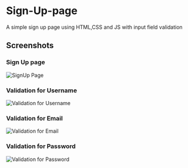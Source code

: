 # Sign-Up-page

A simple sign up page using HTML,CSS and JS with input field validation

## Screenshots 

### Sign Up page
![SignUp Page](../master/screenshots/img1.png)

### Validation for Username
![Validation for Username](../master/screenshots/img2.png)

### Validation for Email
![Validation for Email](../master/screenshots/img3.png)

### Validation for Password
![Validation for Password ](../master/screenshots/img4.png)


